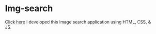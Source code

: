 # Img-search
<a href ="https://pratikshaghagi.github.io/Img-search/">Click here</a>
I developed this Image search application using HTML, CSS, &amp; JS. 
